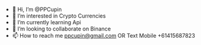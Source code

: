 - 👋 Hi, I’m @PPCupin
- 👀 I’m interested in Crypto Currencies
- 🌱 I’m currently learning Api
- 💞️ I’m looking to collaborate on Binance
- 📫 How to reach me ppcupin@gmail.com
          OR
          Text Mobile +61415687823

<!---
PPCupin/PPCupin is a ✨ special ✨ repository because its `README.md` (this file) appears on your GitHub profile.
You can click the Preview link to take a look at your changes.
--->
